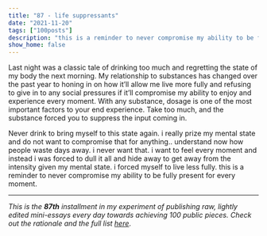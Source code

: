 ```yaml
---
title: "87 - life suppressants"
date: "2021-11-20"
tags: ["100posts"]
description: "this is a reminder to never compromise my ability to be fully present for every moment."
show_home: false
---
```


Last night was a classic tale of drinking too much and regretting the state of my body the next morning. My relationship to substances has changed over the past year to honing in on how it’ll allow me live more fully and refusing to give in to any social pressures if it’ll compromise my ability to enjoy and experience every moment. With any substance, dosage is one of the most important factors to your end experience. Take too much, and the substance forced you to suppress the input coming in. 

Never drink to bring myself to this state again. i really prize my mental state and do not want to compromise that for anything.. understand now how people waste days away. i never want that. i want to feel every moment and instead i was forced to dull it all and hide away to get away from the intensity given my mental state. i forced myself to live less fully. this is a reminder to never compromise my ability to be fully present for every moment. 

---
*This is the **87th** installment in my experiment of publishing raw, lightly edited mini-essays every day towards achieving 100 public pieces. Check out the rationale and the full list [here](/experiments/100posts/)*.
